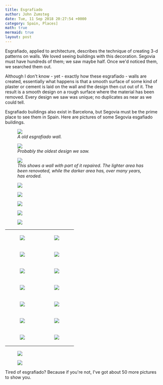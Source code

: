 ```yaml
---
title: Esgrafiado
author: John Zumsteg
date: Tue, 11 Sep 2018 20:27:54 +0000
category: Spain, Places]
math: true
mermaid: true
layout: post
---
```

Esgrafiado, applied to architecture, describes the technique of creating 3-d patterns on walls. We loved seeing buildings with this decoration. Segovia must have hundreds of them; we saw maybe half. Once we'd noticed them, we searched them out.

Although I don't know - yet - exactly how these esgrafiado - walls are created, essentially what happens is that a smooth surface of some kind of plaster or cement is laid on the wall and the design then cut out of it. The result is a smooth design on a rough surface where the material has been removed. Every design we saw was unique; no duplicates as near as we could tell.

Esgrafiado buildings also exist in Barcelona, but Segovia must be the prime place to see them in Spain. Here are pictures of some Segovia esgafiado buildings.

<figure class = "landscape">
	<img src="{{site.url}}/assets/images/2018/09/DSC06862.jpg"/>
	<figcaption><em>A old esgrafiado wall.</em></figcaption>
</figure>



<figure class = "landscape">
	<img src="{{site.url}}/assets/images/2018/09/DSC06836.jpg"/>
	<figcaption><em>Probably the oldest design we saw.</em></figcaption>
</figure>



<figure class = "landscape">
	<img src="{{site.url}}/assets/images/2018/09/DSC06845.jpg"/>
	<figcaption><em>This shows a wall with part of it repaired. The lighter area has been renovated, while the darker area has, over many years, has eroded.</em></figcaption>
</figure>



<figure class = "landscape">
	<img src="{{site.url}}/assets/images/2018/09/DSC06880.jpg"/>
	<figcaption></figcaption>
</figure>



<figure class = "landscape">
	<img src="{{site.url}}/assets/images/2018/09/DSC05504.jpg"/>
	<figcaption></figcaption>
</figure>


<figure class = "landscape">
	<img src="{{site.url}}/assets/images/2018/09/DSC05498.jpg"/>
	<figcaption></figcaption>
</figure>



<figure class = "landscape">
	<img src="{{site.url}}/assets/images/2018/09/DSC05496.jpg"/>
	<figcaption></figcaption>
</figure>



<figure class = "landscape">
	<img src="{{site.url}}/assets/images/2018/09/DSC05494.jpg"/>
	<figcaption></figcaption>
</figure>


<table>
<tbody>
<tr>
<td><figure class = "portrait">
	<img src="{{site.url}}/assets/images/2018/09/DSC05500.jpg"/>
	<figcaption></figcaption>
</figure>

</td>
<td><figure class = "portrait">
	<img src="{{site.url}}/assets/images/2018/09/DSC05499.jpg"/>
	<figcaption></figcaption>
</figure>

</td>
</tr>
<tr>
<td><figure class = "portrait">
	<img src="{{site.url}}/assets/images/2018/09/DSC06883.jpg"/>
	<figcaption></figcaption>
</figure>

</td>
<td><figure class = "portrait">
	<img src="{{site.url}}/assets/images/2018/09/DSC06876.jpg"/>
	<figcaption></figcaption>
</figure>

</td>
</tr>
<tr>
<td><figure class = "portrait">
	<img src="{{site.url}}/assets/images/2018/09/DSC06875.jpg"/>
	<figcaption></figcaption>
</figure>

</td>
<td><figure class = "portrait">
	<img src="{{site.url}}/assets/images/2018/09/DSC06866.jpg"/>
	<figcaption></figcaption>
</figure>

</td>
</tr>
<tr>
<td><figure class = "portrait">
	<img src="{{site.url}}/assets/images/2018/09/DSC06833.jpg"/>
	<figcaption></figcaption>
</figure>

</td>
<td><figure class = "portrait">
	<img src="{{site.url}}/assets/images/2018/09/DSC06831.jpg"/>
	<figcaption></figcaption>
</figure>

</td>
</tr>
<tr>
<td><figure class = "portrait">
	<img src="{{site.url}}/assets/images/2018/09/DSC06827.jpg"/>
	<figcaption></figcaption>
</figure>

</td>
<td><figure class = "portrait">
	<img src="{{site.url}}/assets/images/2018/09/DSC06818.jpg"/>
	<figcaption></figcaption>
</figure>

</td>
</tr>
<tr>
<td><figure class = "portrait">
	<img src="{{site.url}}/assets/images/2018/09/DSC06817.jpg"/>
	<figcaption></figcaption>
</figure>

</td>
<td><figure class = "portrait">
	<img src="{{site.url}}/assets/images/2018/09/DSC06815.jpg"/>
	<figcaption></figcaption>
</figure>

</td>
</tr>
<tr>
<td><figure class = "portrait">
	<img src="{{site.url}}/assets/images/2018/09/DSC06811.jpg"/>
	<figcaption></figcaption>
</figure>

</td>
<td><figure class = "portrait">
	<img src="{{site.url}}/assets/images/2018/09/DSC06810.jpg"/>
	<figcaption></figcaption>
</figure>

</td>
</tr>
</tbody>
</table>
<figure class = "landscape">
	<img src="{{site.url}}/assets/images/2018/09/DSC06808.jpg"/>
	<figcaption></figcaption>
</figure>



<figure class = "landscape">
	<img src="{{site.url}}/assets/images/2018/09/DSC06807.jpg"/>
	<figcaption></figcaption>
</figure>



Tired of esgrafiado? Because if you're not, I've got about 50 more pictures to show you.
